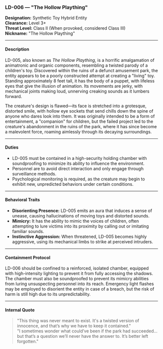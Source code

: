 ### **LD-006 — "The Hollow Plaything"**

**Designation:** Synthetic Toy Hybrid Entity  
**Clearance:** Level 3+  
**Threat Level:** Class II (When provoked, considered Class III)  
**Nickname:** "The Hollow Plaything" 

---

#### **Description**  
LD-005, also known as *The Hollow Plaything*, is a horrific amalgamation of animatronic and organic components, resembling a twisted parody of a children's toy. Discovered within the ruins of a defunct amusement park, the entity appears to be a poorly constructed attempt at creating a "living" toy. Standing approximately 8 feet tall, it has the body of a puppet, with lifeless eyes that give the illusion of animation. Its movements are jerky, with mechanical joints making loud, unnerving creaking sounds as it lumbers forward.  

The creature's design is flawed—its face is stretched into a grotesque, distorted smile, with hollow eye sockets that send chills down the spine of anyone who dares look into them. It was originally intended to be a form of entertainment, a "companion" for children, but the failed project led to the creature's abandonment in the ruins of the park, where it has since become a malevolent force, roaming aimlessly through its decaying surroundings.

---

#### **Duties**  
- LD-005 must be contained in a high-security holding chamber with soundproofing to minimize its ability to influence the environment.  
- Personnel are to avoid direct interaction and only engage through surveillance methods.  
- Psychological monitoring is required, as the creature may begin to exhibit new, unpredicted behaviors under certain conditions.

---

#### **Behavioral Traits**  
- **Disorienting Presence:** LD-005 emits an aura that induces a sense of unease, causing hallucinations of moving toys and distorted sounds.  
- **Mimicry:** It has the ability to mimic the voices of children, often attempting to lure victims into its proximity by calling out or imitating familiar sounds.  
- **Instinctive Aggression:** When threatened, LD-005 becomes highly aggressive, using its mechanical limbs to strike at perceived intruders.

---

#### **Containment Protocol**  
LD-006 should be confined to a reinforced, isolated chamber, equipped with high-intensity lighting to prevent it from fully accessing the shadows. The chamber must also be soundproofed to prevent its mimicry abilities from luring unsuspecting personnel into its reach. Emergency light flashes may be employed to disorient the entity in case of a breach, but the risk of harm is still high due to its unpredictability.

---

#### **Internal Quote**  
> "This thing was never meant to exist. It's a twisted version of innocence, and that’s why we have to keep it contained."  
> "I sometimes wonder what could’ve been if the park had succeeded... but that’s a question we’ll never have the answer to. It’s better left forgotten."
